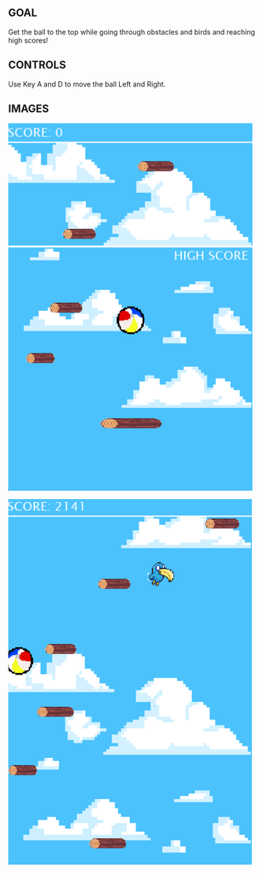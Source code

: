 
## GOAL

Get the ball to the top while going through obstacles and birds and reaching high scores!

## CONTROLS

Use Key A and D to move the ball Left and Right.

## IMAGES
![STARTING PLATFORM](https://raw.githubusercontent.com/wawmatcha/Beach-Ball-Bouncing/f9594df143c3088dd3c50f646a7604cd544d6b79/ss/Screenshot%202024-04-22%20203818.png)

![OBSTACLES](https://raw.githubusercontent.com/wawmatcha/Beach-Ball-Bouncing/f9594df143c3088dd3c50f646a7604cd544d6b79/ss/Screenshot%202024-04-22%20204126.png)
